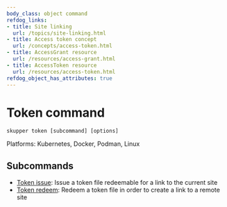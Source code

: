 ```yaml
---
body_class: object command
refdog_links:
- title: Site linking
  url: /topics/site-linking.html
- title: Access token concept
  url: /concepts/access-token.html
- title: AccessGrant resource
  url: /resources/access-grant.html
- title: AccessToken resource
  url: /resources/access-token.html
refdog_object_has_attributes: true
---
```


# Token command

```shell
skupper token [subcommand] [options]
```

Platforms: Kubernetes, Docker, Podman, Linux

## Subcommands

- [Token issue]({{site_prefix}}/commands/token/issue.html): Issue a token file redeemable for a link to the current site
- [Token redeem]({{site_prefix}}/commands/token/redeem.html): Redeem a token file in order to create a link to a remote site
